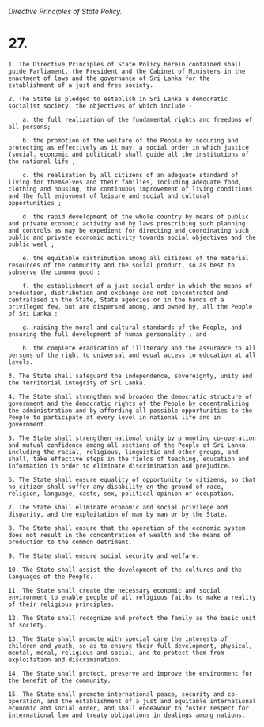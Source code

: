 *Directive Principles of State Policy.*

# 27.

    1. The Directive Principles of State Policy herein contained shall guide Parliament, the President and the Cabinet of Ministers in the enactment of laws and the governance of Sri Lanka for the establishment of a just and free society.

    2. The State is pledged to establish in Sri Lanka a democratic socialist society, the objectives of which include -

        a. the full realization of the fundamental rights and freedoms of all persons;

        b. the promotion of the welfare of the People by securing and protecting as effectively as it may, a social order in which justice (social, economic and political) shall guide all the institutions of the national life ;

        c. the realization by all citizens of an adequate standard of living for themselves and their families, including adequate food, clothing and housing, the continuous improvement of living conditions and the full enjoyment of leisure and social and cultural opportunities ;

        d. the rapid development of the whole country by means of public and private economic activity and by laws prescribing such planning and controls as may be expedient for directing and coordinating such public and private economic activity towards social objectives and the public weal ;

        e. the equitable distribution among all citizens of the material resources of the community and the social product, so as best to subserve the common good ;

        f. the establishment of a just social order in which the means of production, distribution and exchange are not concentrated and centralised in the State, State agencies or in the hands of a privileged few, but are dispersed among, and owned by, all the People of Sri Lanka ;

        g. raising the moral and cultural standards of the People, and ensuring the full development of human personality ; and

        h. the complete eradication of illiteracy and the assurance to all persons of the right to universal and equal access to education at all levels.

    3. The State shall safeguard the independence, sovereignty, unity and the territorial integrity of Sri Lanka.

    4. The State shall strengthen and broaden the democratic structure of government and the democratic rights of the People by decentralizing the administration and by affording all possible opportunities to the People to participate at every level in national life and in government.

    5. The State shall strengthen national unity by promoting co-operation and mutual confidence among all sections of the People of Sri Lanka, including the racial, religious, linguistic and other groups, and shall, take effective steps in the fields of teaching, education and information in order to eliminate discrimination and prejudice.

    6. The State shall ensure equality of opportunity to citizens, so that no citizen shall suffer any disability on the ground of race, religion, language, caste, sex, political opinion or occupation.

    7. The State shall eliminate economic and social privilege and disparity, and the exploitation of man by man or by the State.

    8. The State shall ensure that the operation of the economic system does not result in the concentration of wealth and the means of production to the common detriment.

    9. The State shall ensure social security and welfare.

    10. The State shall assist the development of the cultures and the languages of the People.

    11. The State shall create the necessary economic and social environment to enable people of all religious faiths to make a reality of their religious principles.

    12. The State shall recognize and protect the family as the basic unit of society.

    13. The State shall promote with special care the interests of children and youth, so as to ensure their full development, physical, mental, moral, religious and social, and to protect them from exploitation and discrimination.

    14. The State shall protect, preserve and improve the environment for the benefit of the community.

    15. The State shall promote international peace, security and co-operation, and the establishment of a just and equitable international economic and social order, and shall endeavour to foster respect for international law and treaty obligations in dealings among nations.